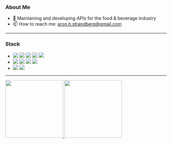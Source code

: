 <h3> About Me </h3>

- 🔭 Maintaining and developing APIs for the food & beverage industry
- 📫 How to reach me: <aron.h.strandberg@gmail.com>

---

<h3>Stack</h3>

- <a href="https://docs.microsoft.com/en-us/dotnet/csharp/"><img src="https://img.shields.io/badge/C%23-239120?style=for-the-badge&logo=c-sharp&logoColor=white"/></a>
  <a href="https://www.rust-lang.org/"><img src="https://img.shields.io/badge/rust-%23000000.svg?&style=for-the-badge&logo=rust&logoColor=white"/></a>
  <a href="https://golang.org/"><img src="https://img.shields.io/badge/go-%2300ADD8.svg?&style=for-the-badge&logo=go&logoColor=white"/></a>
  <a href="https://www.java.com/"><img src="https://img.shields.io/badge/java-%23ED8B00.svg?&style=for-the-badge&logo=java&logoColor=white"/></a>
  <a href="https://www.cplusplus.com/"><img src="https://img.shields.io/badge/c++%20-%2300599C.svg?&style=for-the-badge&logo=c%2B%2B&ogoColor=white"/></a>
- <a href="https://www.typescriptlang.org/"><img src="https://img.shields.io/badge/typescript%20-%23007ACC.svg?&style=for-the-badge&logo=typescript&logoColor=white"    /></a>
  <a href="https://www.php.net/"><img src="https://img.shields.io/badge/php-%23777BB4.svg?&style=for-the-badge&logo=php&logoColor=white"/></a>
  <img src="https://img.shields.io/badge/mysql-%2300f.svg?&style=for-the-badge&logo=mysql&logoColor=white"/>
  <img src ="https://img.shields.io/badge/MongoDB-%234ea94b.svg?&style=for-the-badge&logo=mongodb&logoColor=white"/>
- <img src="https://img.shields.io/badge/docker%20-%230db7ed.svg?&style=for-the-badge&logo=docker&logoColor=white"/>
  <img src="https://img.shields.io/badge/git%20-%23F05033.svg?&style=for-the-badge&logo=git&logoColor=white"/>


---
<a href="https://github.com/bugmana">
  <img height="180em" src="https://github-readme-stats.vercel.app/api?username=astrberg&show_icons=true&theme=cobalt" />
  <img height="180em" src="https://github-readme-stats.vercel.app/api/top-langs/?username=astrberg&theme=cobalt&layout=compact" />
</a>



